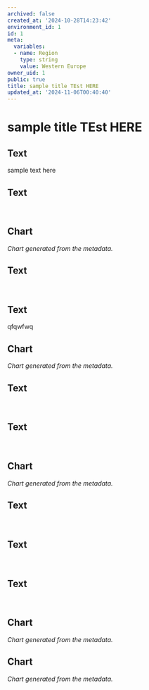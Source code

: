 ```yaml
---
archived: false
created_at: '2024-10-28T14:23:42'
environment_id: 1
id: 1
meta:
  variables:
  - name: Region
    type: string
    value: Western Europe
owner_uid: 1
public: true
title: sample title TEst HERE
updated_at: '2024-11-06T00:40:40'
---
```


# sample title TEst HERE

<!--
cell_type: text
created_at: '2024-11-06T00:36:03'
id: 363
meta:
  collapsed: false
updated_at: '2024-11-06T00:40:40'
-->
## Text

<p>sample text here</p>


<!--
cell_type: text
created_at: '2024-11-06T00:36:03'
id: 364
meta:
  collapsed: false
updated_at: '2024-11-06T00:40:32'
-->
## Text

<p><br></p>


<!--
cell_type: chart
created_at: '2024-11-06T00:36:03'
id: 365
meta:
  chart:
    type: line
    x_axis:
      col_idx: 0
      label: ''
    y_axis:
      label: ''
      series: {}
  collapsed: false
  data:
    source_type: cell_above
    transformations:
      format: {}
  title: ''
  visual: {}
updated_at: '2024-11-06T00:36:03'
-->
## Chart

*Chart generated from the metadata.*


<!--
cell_type: text
created_at: '2024-11-06T00:36:03'
id: 366
meta:
  collapsed: false
updated_at: '2024-11-06T00:40:09'
-->
## Text

<p><br></p>


<!--
cell_type: text
created_at: '2024-11-06T00:36:03'
id: 367
meta:
  collapsed: false
updated_at: '2024-11-06T00:36:03'
-->
## Text

<p>qfqwfwq</p>


<!--
cell_type: chart
created_at: '2024-11-06T00:36:03'
id: 368
meta:
  chart:
    type: bar
    x_axis:
      col_idx: 0
      label: Categories
    y_axis:
      label: Score
      series:
        '0':
          agg_type: sum
        '1':
          agg_type: sum
        '10':
          agg_type: sum
        '2':
          agg_type: sum
        '3':
          agg_type: sum
        '4':
          agg_type: sum
        '5':
          agg_type: sum
        '6':
          agg_type: sum
        '7':
          agg_type: sum
        '8':
          agg_type: sum
        '9':
          agg_type: sum
      stack: false
  collapsed: false
  data:
    source_type: cell_above
    transformations:
      aggregate: false
      format: {}
      switch: true
  title: 2019 Top 10 Countries
  visual:
    legend_position: top
updated_at: '2024-11-06T00:36:03'
-->
## Chart

*Chart generated from the metadata.*


<!--
cell_type: text
created_at: '2024-11-06T00:36:03'
id: 369
meta:
  collapsed: false
updated_at: '2024-11-06T00:40:10'
-->
## Text

<p><br></p>


<!--
cell_type: text
created_at: '2024-11-06T00:36:03'
id: 370
meta:
  collapsed: false
updated_at: '2024-11-06T00:40:12'
-->
## Text

<p><br></p>


<!--
cell_type: chart
created_at: '2024-11-06T00:36:03'
id: 371
meta:
  chart:
    type: line
    x_axis:
      col_idx: 0
      label: ''
    y_axis:
      label: ''
      series: {}
  collapsed: false
  data:
    source_type: cell_above
    transformations:
      format: {}
  title: ''
  visual: {}
updated_at: '2024-11-06T00:36:03'
-->
## Chart

*Chart generated from the metadata.*


<!--
cell_type: text
created_at: '2024-11-06T00:36:03'
id: 372
meta:
  collapsed: false
updated_at: '2024-11-06T00:40:13'
-->
## Text

<p><br></p>


<!--
cell_type: text
created_at: '2024-11-06T00:36:03'
id: 373
meta:
  collapsed: false
updated_at: '2024-11-06T00:40:28'
-->
## Text

<p><br></p>


<!--
cell_type: text
created_at: '2024-11-06T00:36:03'
id: 374
meta:
  collapsed: false
updated_at: '2024-11-06T00:40:15'
-->
## Text

<p><br></p>


<!--
cell_type: chart
created_at: '2024-11-06T00:36:03'
id: 375
meta:
  chart:
    type: bar
    x_axis:
      col_idx: 0
      label: Country
    y_axis:
      label: Happiness Score
      series:
        '0':
          agg_type: sum
        '1':
          agg_type: sum
          color: 1
        '2':
          agg_type: sum
          color: 5
        '3':
          agg_type: sum
        '4':
          agg_type: sum
          color: 6
        '5':
          agg_type: sum
          color: 9
      stack: false
  collapsed: false
  data:
    source_type: cell_above
    transformations:
      aggregate: true
      format:
        agg_col: 1
        series_col: 0
        value_cols:
        - 2
      switch: false
  title: Top 10 Countries Score
  visual:
    legend_position: top
updated_at: '2024-11-06T00:36:03'
-->
## Chart

*Chart generated from the metadata.*


<!--
cell_type: chart
created_at: '2024-11-06T00:36:03'
id: 376
meta:
  chart:
    type: histogram
    x_axis:
      col_idx: 0
      label: Year
    y_axis:
      label: Happiness Score
      series:
        '0':
          agg_type: sum
        '1':
          agg_type: sum
          color: 12
        '10':
          agg_type: sum
          color: 11
        '11':
          agg_type: sum
          color: 2
        '2':
          agg_type: sum
          color: 5
        '3':
          agg_type: sum
          color: 14
        '4':
          agg_type: sum
          color: 3
        '5':
          agg_type: sum
          color: 13
        '6':
          agg_type: sum
          color: 6
        '7':
          agg_type: sum
          color: 9
        '8':
          agg_type: sum
          color: 0
        '9':
          agg_type: sum
          color: 4
      stack: false
  collapsed: false
  data:
    source_type: cell_above
    transformations:
      aggregate: true
      format:
        agg_col: 0
        series_col: 1
        value_cols:
        - 2
      switch: false
  title: Top 10 Countries Score
  visual:
    legend_position: top
updated_at: '2024-11-06T00:36:03'
-->
## Chart

*Chart generated from the metadata.*
